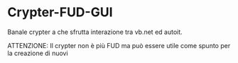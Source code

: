 # Crypter-FUD-GUI
Banale crypter a che sfrutta interazione tra vb.net ed autoit. 

ATTENZIONE:
Il crypter non è più FUD ma può essere utile come spunto per la creazione di nuovi
